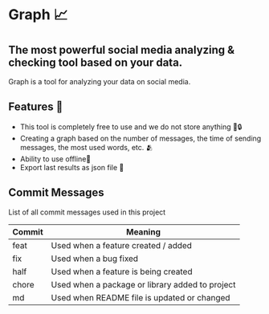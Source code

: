 # Graph 📈
## The most powerful social media analyzing & checking tool based on your data.
Graph is a tool for analyzing your data on social media.

## Features 🌟

- This tool is completely free to use and we do not store anything 💸🔒
- Creating a graph based on the number of messages, the time of sending messages, the most used words, etc. 🫂
- Ability to use offline📡
- Export last results as json file 💾



## Commit Messages
List of all commit messages used in this project

| Commit | Meaning |
| ------ | ------ |
| feat | Used when a feature created / added |
| fix | Used when a bug fixed |
| half | Used when a feature is being created |
| chore | Used when a package or library added to project |
| md | Used when README file is updated or changed |

